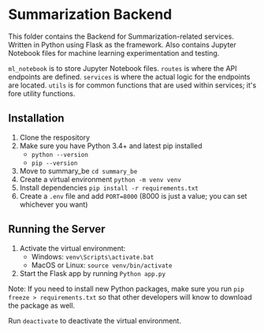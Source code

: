 # Summarization Backend

This folder contains the Backend for Summarization-related services. Written in Python using Flask as the framework. Also contains Jupyter Notebook files for machine learning experimentation and testing.

`ml_notebook` is to store Jupyter Notebook files.
`routes` is where the API endpoints are defined.
`services` is where the actual logic for the endpoints are located.
`utils` is for common functions that are used within services; it's fore utility functions.

## Installation

1. Clone the respository
2. Make sure you have Python 3.4+ and latest pip installed
   - `python --version`
   - `pip --version`
3. Move to summary_be `cd summary_be`
4. Create a virtual environment `python -m venv venv`
5. Install dependencies `pip install -r requirements.txt`
6. Create a `.env` file and add `PORT=8000` (8000 is just a value; you can set whichever you want)

## Running the Server

1. Activate the virtual environment:
   - Windows: `venv\Scripts\activate.bat`
   - MacOS or Linux: `source venv/bin/activate`
2. Start the Flask app by running `Python app.py`

Note: If you need to install new Python packages, make sure you run `pip freeze > requirements.txt` so that other developers will know to download the package as well.

Run `deactivate` to deactivate the virtual environment.

